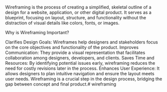 Wireframing is the process of creating a simplified, skeletal outline of a design for a website, application, or other digital product. It serves as a blueprint, focusing on layout, structure, and functionality without the distraction of visual details like colors, fonts, or images.

Why is Wireframing Important?

Clarifies Design Goals: Wireframes help designers and stakeholders focus on the core objectives and functionality of the product.
Improves Communication: They provide a visual representation that facilitates collaboration among designers, developers, and clients.
Saves Time and Resources: By identifying potential issues early, wireframing reduces the need for costly revisions later in the process.
Enhances User Experience: It allows designers to plan intuitive navigation and ensure the layout meets user needs.
Wireframing is a crucial step in the design process, bridging the gap between concept and final product.# wireframing
